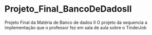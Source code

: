# Projeto_Final_BancoDeDadosII
Projeto Final da Matéria de Banco de dados II
O projeto da sequencia a implementação que o professor fez em sala de aula sobre o TinderJob
